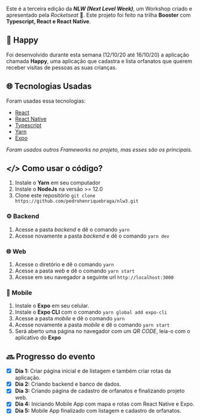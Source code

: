 Este é a terceira edição da ***NLW (Next Level Week)***, um Workshop criado e apresentado pela *Rocketseat* 💜. Este projeto foi feito na trilha **Booster** com **Typescript, React e React Native**.

## 👦 Happy
Foi desenvolvido durante esta semana (12/10/20 até 16/10/20)  a aplicação chamada **Happy**, uma aplicação que cadastra e lista orfanatos que querem receber visitas de pessoas as suas crianças.

## 🌐 Tecnologias Usadas
Foram usadas essa tecnologias:

- [React](https://pt-br.reactjs.org/)
- [React Native](https://reactnative.dev/)
- [Typescript](https://www.typescriptlang.org/)
- [Yarn](https://yarnpkg.com/)
- [Expo](https://expo.io/)

*Foram usados outros Frameworks no projeto, mas esses são os principais.*

## ***</>*** Como usar o código?
1. Instale o **Yarn** em seu computador
1. Instale o **NodeJs** na versão >= 12.0
1. Clone este repositório `git clone https://github.com/pedrohenriquebraga/nlw3.git`

### ⚙️ Backend
1. Acesse a pasta *backend* e dê o comando `yarn`
1. Acesse novamente a pasta *backend* e dê o comando `yarn dev`

### 🌐 Web
1. Acesse o diretório e dê o comando `yarn`
1. Acesse a pasta *web* e dê o comando `yarn start`
1. Acesse em seu navegador a seguinte url `http://localhost:3000`

### 📱 Mobile
1. Instale o **Expo** em seu celular.
1. Instale o **Expo CLI** com o comando `yarn global add expo-cli`
1. Acesse a pasta *mobile* e dê o comando `yarn`
1. Acesse novamente a pasta *mobile* e dê o comando `yarn start`
1. Será aberto uma página no navegador com um *QR CODE*, leia-o com o aplicativo do **Expo**

## 🔜 Progresso do evento

- [x] **Dia 1:** Criar página inicial e de listagem e também criar rotas da aplicação.
- [x] **Dia 2:** Criando backend e banco de dados.
- [x] **Dia 3:** Criando página de cadastro de orfanatos e finalizando projeto web.
- [x] **Dia 4:** Iniciando Mobile App com mapa e rotas com React Native e Expo.
- [x] **Dia 5:** Mobile App finalizado com listagem e cadastro de orfanatos.
